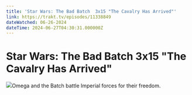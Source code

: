 ```yaml
---
title: 'Star Wars: The Bad Batch  3x15 "The Cavalry Has Arrived"' 
link: https://trakt.tv/episodes/11338849
dateWatched: 06-26-2024
dateTime: 2024-06-27T04:30:31.000000Z
---
```

# Star Wars: The Bad Batch  3x15 "The Cavalry Has Arrived"

![](https://walter.trakt.tv/images/episodes/011/338/849/screenshots/thumb/e06f9078d1.jpg)Omega and the Batch battle Imperial forces for their freedom.
